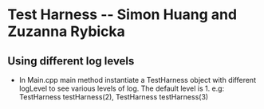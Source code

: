 # Test Harness -- Simon Huang and Zuzanna Rybicka

## Using different log levels ##
- In Main.cpp main method instantiate a TestHarness object with different logLevel to see various levels of log. The default level is 1. e.g: TestHarness testHarness(2), TestHarness testHarness(3)
